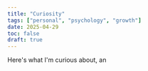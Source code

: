 ```yaml
---
title: "Curiosity"
tags: ["personal", "psychology", "growth"]
date: 2025-04-29
toc: false
draft: true
---
```


Here's what I'm curious about, an